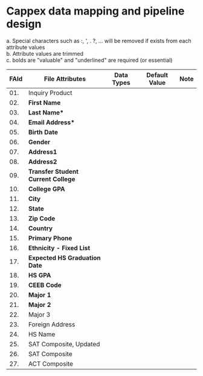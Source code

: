 # Cappex data mapping and pipeline design

<!--
<table> 
  <tr><th><b><u>Test Head</u></b></th></tr> 
  <tr><td>Test Data</td></tr> 
</table>
-->

a. Special characters such as :, ', . ?, ... will be removed if exists from each attribute values <br />
b. Attribute values are trimmed <br />
c. bolds are "valuable" and "underlined" are required (or essential)<br />

|  FAId  | File Attributes                         | Data Types            | Default Value | Note |
| ------ | --------------------------------------- | --------------------- | ------------- | ---- |
| 01.    | Inquiry Product                         |                       |               |      |
| 02.    | <b>First Name</b>                       |                       |               |      |
| 03.    | <b>Last Name*</b>                       |                       |               |      |
| 04.    | <b>Email Address*</b>                   |                       |               |      |
| 05.    | <b>Birth Date</b>                       |                       |               |      |
| 06.    | <b>Gender</b>                           |                       |               |      |
| 07.    | <b>Address1</b>                         |                       |               |      |
| 08.    | <b>Address2</b>                         |                       |               |      |
| 09.    | <b>Transfer Student Current College</b> |                       |               |      |
| 10.    | <b>College GPA</b>                      |                       |               |      |
| 11.    | <b>City</b>                             |                       |               |      |
| 12.    | <b>State</b>                            |                       |               |      |
| 13.    | <b>Zip Code</b>                         |                       |               |      |
| 14.    | <b>Country</b>                          |                       |               |      |
| 15.    | <b>Primary Phone</b>                    |                       |               |      |
| 16.    | <b>Ethnicity - Fixed List</b>           |                       |               |      |
| 17.    | <b>Expected HS Graduation Date</b>      |                       |               |      |
| 18.    | <b>HS GPA</b>                           |                       |               |      |
| 19.    | <b>CEEB Code</b>                        |                       |               |      |
| 20.    | <b>Major 1</b>                          |                       |               |      |
| 21.    | <b>Major 2</b>                          |                       |               |      |
| 22.    | Major 3                                 |                       |               |      |
| 23.    | Foreign Address                         |                       |               |      |
| 24.    | HS Name                                 |                       |               |      |
| 25.    | SAT Composite, Updated                  |                       |               |      |
| 26.    | SAT Composite                           |                       |               |      |
| 27.    | ACT Composite                           |                       |               |      |
